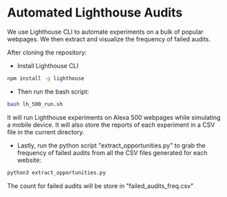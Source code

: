 # Automated Lighthouse Audits

We use Lighthouse CLI to automate experiments on a bulk of popular webpages. We then extract and visualize the frequency of failed audits.

After cloning the repository:


- Install Lighthouse CLI

```sh
npm install -g lighthouse
```



- Then run the bash script:

```sh
bash lh_500_run.sh
```
It will run Lighthouse experiments on Alexa 500 webpages while simulating a mobile device. It will also store the reports of each experiment in a CSV file in the current directory.



- Lastly, run the python script "extract_opportunities.py" to grab the frequency of failed audits from all the CSV files generated for each website:

```sh
python3 extract_opportunities.py
```

The count for failed audits will be store in "failed_audits_freq.csv"

<br>

